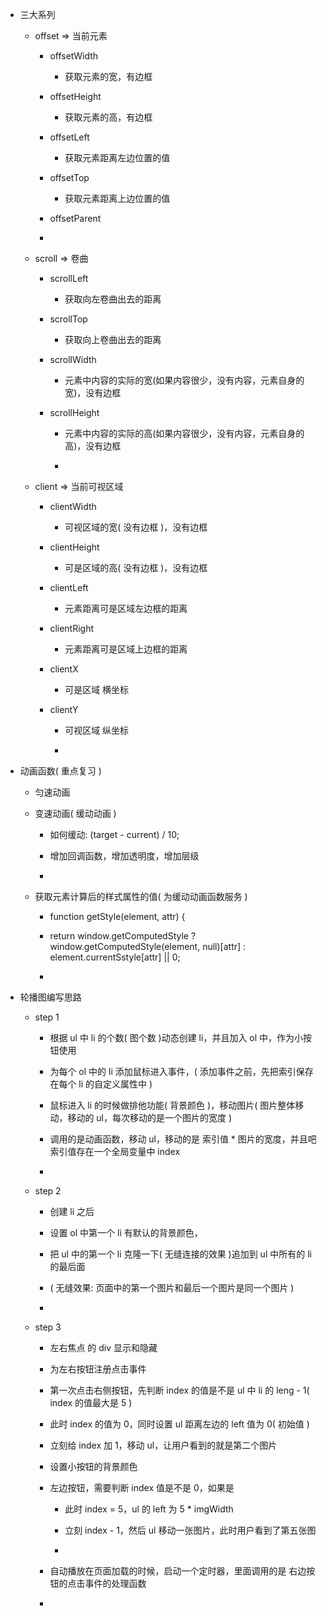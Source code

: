 * 三大系列

    * offset => 当前元素
    
        * offsetWidth
        
            * 获取元素的宽，有边框
        
        * offsetHeight
        
            * 获取元素的高，有边框
        
        * offsetLeft
        
            * 获取元素距离左边位置的值
        
        * offsetTop
        
            * 获取元素距离上边位置的值
        
        * offsetParent
        
        * 
        
    * scroll => 卷曲
    
        * scrollLeft
        
            * 获取向左卷曲出去的距离
        
        * scrollTop 
        
            * 获取向上卷曲出去的距离
        
        * scrollWidth
        
            * 元素中内容的实际的宽(如果内容很少，没有内容，元素自身的宽)，没有边框
        
        * scrollHeight
        
            * 元素中内容的实际的高(如果内容很少，没有内容，元素自身的高)，没有边框
            
            *  
    
    * client => 当前可视区域
    
        * clientWidth
        
            * 可视区域的宽( 没有边框 )，没有边框
        
        * clientHeight
        
            * 可是区域的高( 没有边框 )，没有边框
        
        * clientLeft
        
            * 元素距离可是区域左边框的距离
        
        * clientRight
        
            * 元素距离可是区域上边框的距离
            
        * clientX
        
            * 可是区域 横坐标
            
        * clientY
        
            * 可视区域 纵坐标
            
            * 
            
* 动画函数( 重点复习 )

    * 匀速动画
    
    * 变速动画( 缓动动画 )
    
        * 如何缓动: (target - current) / 10;
        
        * 增加回调函数，增加透明度，增加层级
        
        * 
    
    * 获取元素计算后的样式属性的值( 为缓动动画函数服务 )
    
        * function getStyle(element, attr) {
        
        *   return window.getComputedStyle ? window.getComputedStyle(element, null)[attr] : element.currentSstyle[attr] || 0;
        
        * 
        
* 轮播图编写思路

    * step 1
    
        * 根据 ul 中 li 的个数( 图个数 )动态创建 li，并且加入 ol 中，作为小按钮使用
        
        * 为每个 ol 中的 li 添加鼠标进入事件，( 添加事件之前，先把索引保存在每个 li 的自定义属性中 )

        * 鼠标进入 li 的时候做排他功能( 背景颜色 )，移动图片( 图片整体移动，移动的 ul，每次移动的是一个图片的宽度 ) 
        
        * 调用的是动画函数，移动 ul，移动的是 索引值 * 图片的宽度，并且吧索引值存在一个全局变量中 index  
        
        * 

    * step 2
    
        * 创建 li 之后
        
        * 设置 ol 中第一个 li 有默认的背景颜色，
        
        * 把 ul 中的第一个 li 克隆一下( 无缝连接的效果 )追加到 ul 中所有的 li 的最后面
        
        * ( 无缝效果: 页面中的第一个图片和最后一个图片是同一个图片 ) 
        
        * 
        
    * step 3
    
        * 左右焦点 的 div 显示和隐藏
        
        * 为左右按钮注册点击事件
        
        * 第一次点击右侧按钮，先判断 index 的值是不是 ul 中 li 的 leng - 1( index 的值最大是 5 )
        
        * 此时 index 的值为 0，同时设置 ul 距离左边的 left 值为 0( 初始值 )
        
        * 立刻给 index 加 1，移动 ul，让用户看到的就是第二个图片
        
        * 设置小按钮的背景颜色
        
        * 左边按钮，需要判断 index 值是不是 0，如果是
        
            * 此时 index = 5，ul 的 left 为 5 * imgWidth
            
            * 立刻 index - 1，然后 ul 移动一张图片，此时用户看到了第五张图
            
            * 
            
        * 自动播放在页面加载的时候，启动一个定时器，里面调用的是 右边按钮的点击事件的处理函数
        
        * 
    
    
    
    
    
    
    
    
    
    
    
    
    
    
    
    
    
    
    
    
    
    
    
    
    
    
    
    
    
    
    
    
    
    
    
    
    
    
    
    
    
    
    
    
    
    
    
        
        
        
        
        
        
    
    